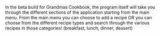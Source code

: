 In the beta build for Grandmas Cookbook, the program itself will take you through the different sections of the application starting from the main menu. From the main menu you can choose to add a recipe OR you can choose from the different recipe types and search through the various recipes in those categories! (breakfast, lunch, dinner, dessert)
